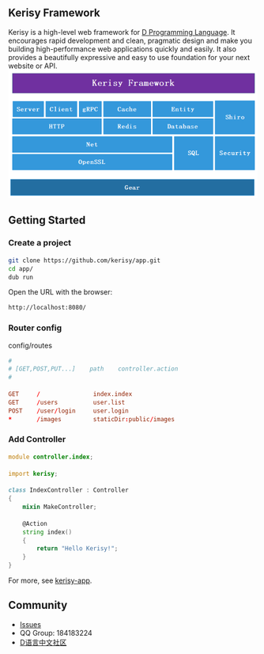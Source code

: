 
## Kerisy Framework
Kerisy is a high-level web framework for [D Programming Language](http://dlang.org/). It encourages rapid development and clean, pragmatic design and make you building high-performance web applications quickly and easily. It also provides a beautifully expressive and easy to use foundation for your next website or API.
![Framework](framework.png)


## Getting Started

### Create a project
```bash
git clone https://github.com/kerisy/app.git
cd app/
dub run
```

Open the URL with the browser:
```bash
http://localhost:8080/
```

### Router config
config/routes
```conf
#
# [GET,POST,PUT...]    path    controller.action
#

GET     /               index.index
GET     /users          user.list
POST    /user/login     user.login
*       /images         staticDir:public/images

```

### Add Controller
```D
module controller.index;

import kerisy;

class IndexController : Controller
{
    mixin MakeController;

    @Action
    string index()
    {
        return "Hello Kerisy!";
    }
}
```

For more, see [kerisy-app](https://github.com/kerisy/app).

## Community
- [Issues](https://github.com/kerisy/kerisy/issues)
- QQ Group: 184183224 
- [D语言中文社区](https://forums.dlangchina.com/)

